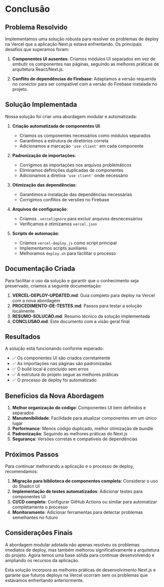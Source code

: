 # Conclusão

## Problema Resolvido

Implementamos uma solução robusta para resolver os problemas de deploy na Vercel que a aplicação Next.js estava enfrentando. Os principais desafios que superamos foram:

1. **Componentes UI ausentes**: Criamos módulos UI separados em vez de embutir os componentes nas páginas, seguindo as melhores práticas de arquitetura React/Next.js.

2. **Conflito de dependências do Firebase**: Adaptamos a versão requerida no conector para ser compatível com a versão do Firebase instalada no projeto.

## Solução Implementada

Nossa solução foi criar uma abordagem modular e automatizada:

1. **Criação automatizada de componentes UI**:
   - Criamos os componentes necessários como módulos separados
   - Garantimos a estrutura de diretórios correta
   - Adicionamos a marcação `'use client'` em cada componente

2. **Padronização de importações**:
   - Corrigimos as importações nos arquivos problemáticos
   - Eliminamos definições duplicadas de componentes
   - Adicionamos a diretiva `'use client'` onde necessário

3. **Otimização das dependências**:
   - Garantimos a instalação das dependências necessárias
   - Corrigimos conflitos de versões no Firebase

4. **Arquivos de configuração**:
   - Criamos `.vercelignore` para excluir arquivos desnecessários
   - Verificamos e otimizamos `vercel.json`

5. **Scripts de automação**:
   - Criamos `vercel-deploy.js` como script principal
   - Implementamos scripts auxiliares
   - Melhoramos `deploy.sh` para facilitar o processo

## Documentação Criada

Para facilitar o uso da solução e garantir que o conhecimento seja preservado, criamos a seguinte documentação:

1. **VERCEL-DEPLOY-UPDATED.md**: Guia completo para deploy na Vercel com a nova abordagem
2. **PROCEDIMENTO-DE-TESTES.md**: Passos para testar a solução localmente
3. **RESUMO-SOLUCAO.md**: Resumo técnico da solução implementada
4. **CONCLUSAO.md**: Este documento com a visão geral final

## Resultados

A solução está funcionando conforme esperado:

- ✅ Os componentes UI são criados corretamente
- ✅ As importações nas páginas são padronizadas
- ✅ O build local é concluído sem erros
- ✅ A estrutura do projeto segue as melhores práticas
- ✅ O processo de deploy foi automatizado

## Benefícios da Nova Abordagem

1. **Melhor organização do código**: Componentes UI bem definidos e separados
2. **Manutenibilidade**: Facilidade para atualizar componentes em um único lugar
3. **Performance**: Menos código duplicado, melhor otimização de bundle
4. **Padronização**: Seguindo as melhores práticas do Next.js
5. **Segurança**: Versões corretas e compatíveis de dependências

## Próximos Passos

Para continuar melhorando a aplicação e o processo de deploy, recomendamos:

1. **Migração para biblioteca de componentes completa**: Considerar o uso do Shadcn UI
2. **Implementação de testes automatizados**: Adicionar testes para componentes UI
3. **CI/CD completo**: Configurar GitHub Actions ou similar para automatizar completamente o processo
4. **Monitoramento**: Adicionar ferramentas para detectar problemas semelhantes no futuro

## Considerações Finais

A abordagem modular adotada não apenas resolveu os problemas imediatos de deploy, mas também melhorou significativamente a arquitetura do projeto. Agora temos uma base sólida para continuar desenvolvendo e ampliando os recursos da aplicação.

Esta solução incorpora as melhores práticas de desenvolvimento Next.js e garante que futuros deploys na Vercel ocorram sem os problemas que estávamos enfrentando anteriormente. 